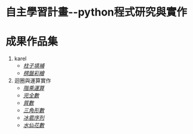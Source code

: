 # 自主學習計畫--python程式研究與實作

# 成果作品集
1. karel
   - *[柱子填補](Assignment1/StoneMasonKarel.py)*
   - *[棋盤彩繪](Assignment1/CheckerboardKarel.py)*
2. 迴圈與運算實作
   - *[階乘運算](Assignment2/extension1_factorial.py)*
   - *[完全數](Assignment2/extension2_number_checker.py)*
   - *[質數](Assignment2/prime_checker.py)*
   - *[三角形數](Assignment2/extension3_triangular_checker.py)*
   - *[冰雹序列](Assignment2/hailstone.py)*
   - *[水仙花數](Assignment2/extension4_narcissistic_checker.py)*
